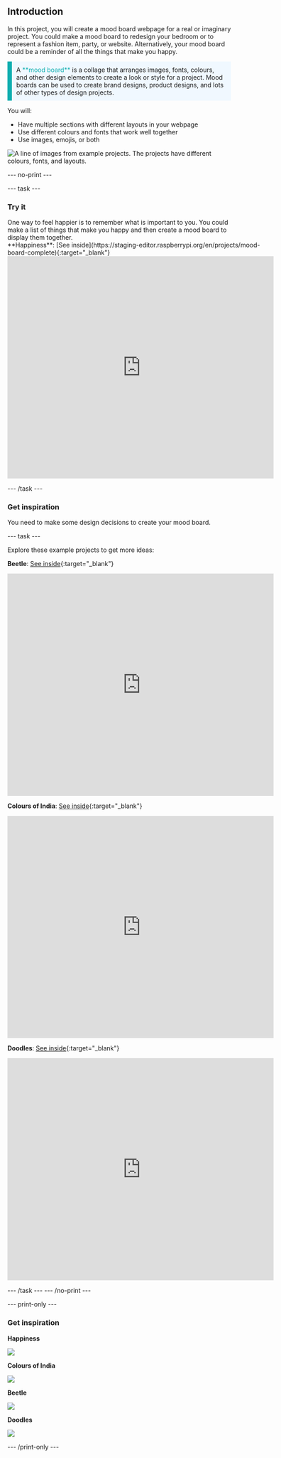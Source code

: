 ## Introduction

In this project, you will create a mood board webpage for a real or imaginary project. You could make a mood board to redesign your bedroom or to represent a fashion item, party, or website. Alternatively, your mood board could be a reminder of all the things that make you happy.

<p style="border-left: solid; border-width:10px; border-color: #0faeb0; background-color: aliceblue; padding: 10px;">
A <span style="color: #0faeb0">**mood board**</span> is a collage that arranges images, fonts, colours, and other design elements to create a look or style for a project. Mood boards can be used to create brand designs, product designs, and lots of other types of design projects.
</p>

You will:
+ Have multiple sections with different layouts in your webpage
+ Use different colours and fonts that work well together
+ Use images, emojis, or both 

![A line of images from example projects. The projects have different colours, fonts, and layouts.](images/example-strip.png)

--- no-print ---

--- task --- 

### Try it
<div style="display: flex; flex-wrap: wrap">
<div style="flex-basis: 175px; flex-grow: 1">  
One way to feel happier is to remember what is important to you. You could make a list of things that make you happy and then create a mood board to display them together.
</div>
<div>
**Happiness**: [See inside](https://staging-editor.raspberrypi.org/en/projects/mood-board-complete){:target="_blank"}

<iframe src="https://staging-editor.raspberrypi.org/en/embed/viewer/mooe-board" width="600" height="500" frameborder="0" marginwidth="0" marginheight="0" allowfullscreen> </iframe>
</div>
</div>

--- /task ---

### Get inspiration 

You need to make some design decisions to create your mood board.

--- task ---

Explore these example projects to get more ideas:

**Beetle**: [See inside](https://trinket.io/html/73702c6b80){:target="_blank"}
<div>
<iframe src="https://trinket.io/embed/html/73702c6b80?outputOnly=true" width="600" height="500" frameborder="0" marginwidth="0" marginheight="0" allowfullscreen></iframe>
</div>

**Colours of India**: [See inside](https://trinket.io/html/4fbecc95e7){:target="_blank"}
<div>
<iframe src="https://trinket.io/embed/html/4fbecc95e7?outputOnly=true" width="600" height="500" frameborder="0" marginwidth="0" marginheight="0" allowfullscreen></iframe>
</div>

**Doodles**: [See inside](https://trinket.io/html/8dd1f6474e){:target="_blank"}
<div>
<iframe src="https://trinket.io/embed/html/8dd1f6474e?outputOnly=true" width="600" height="500" frameborder="0" marginwidth="0" marginheight="0" allowfullscreen></iframe>
</div>

--- /task ---
--- /no-print ---

--- print-only ---

### Get inspiration 

**Happiness**

![](images/happiness.png)

**Colours of India**

![](images/india.PNG)

**Beetle**

![](images/beetle.PNG)

**Doodles**

![](images/doodle.PNG)

--- /print-only ---

